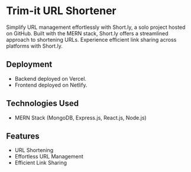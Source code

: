# Trim-it URL Shortener

Simplify URL management effortlessly with Short.ly, a solo project hosted on GitHub. Built with the MERN stack, Short.ly offers a streamlined approach to shortening URLs. Experience efficient link sharing across platforms with Short.ly.

## Deployment

- Backend deployed on Vercel.
- Frontend deployed on Netlify.

## Technologies Used

- MERN Stack (MongoDB, Express.js, React.js, Node.js)

## Features

- URL Shortening
- Effortless URL Management
- Efficient Link Sharing
